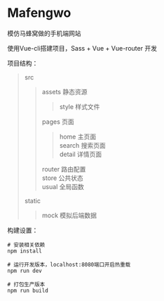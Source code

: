 # Mafengwo

模仿马蜂窝做的手机端网站

使用Vue-cli搭建项目，Sass + Vue + Vue-router 开发

项目结构：

> src
>> assets 静态资源
>>> style 样式文件
>>
>> pages 页面
>>> home 主页面  
>>> search 搜索页面  
>>> detail 详情页面
>>
>> router 路由配置  
>> store 公共状态  
>> usual 全局函数
>
> static
>> mock 模拟后端数据

构建设置：
```
# 安装相关依赖
npm install

# 运行开发版本，localhost:8080端口开启热重载
npm run dev

# 打包生产版本
npm run build
```